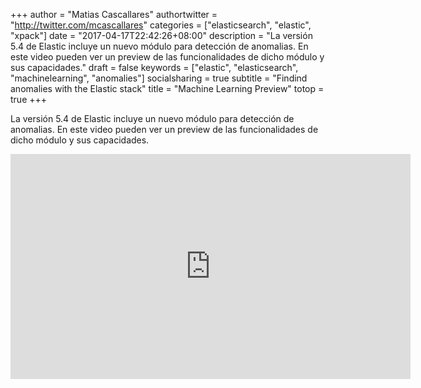 +++
author = "Matias Cascallares"
authortwitter = "http://twitter.com/mcascallares"
categories = ["elasticsearch", "elastic", "xpack"]
date = "2017-04-17T22:42:26+08:00"
description = "La versión 5.4 de Elastic incluye un nuevo módulo para detección de anomalias. En este video pueden ver un preview de las funcionalidades de dicho módulo y sus capacidades."
draft = false
keywords = ["elastic", "elasticsearch", "machinelearning", "anomalies"]
socialsharing = true
subtitle = "Findind anomalies with the Elastic stack"
title = "Machine Learning Preview"
totop = true
+++

La versión 5.4 de Elastic incluye un nuevo módulo para detección de anomalias. En este video pueden ver un preview de las funcionalidades de dicho módulo y sus capacidades.

<iframe width="640" height="360" src="https://www.youtube.com/embed/yE3xOqHmT_w" frameborder="0" allowfullscreen></iframe>